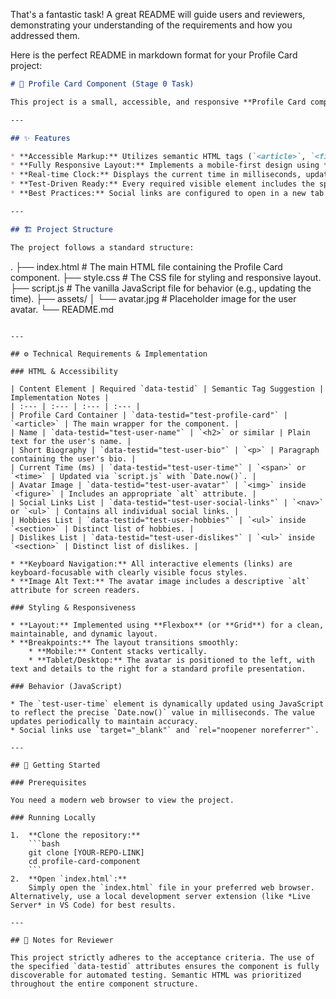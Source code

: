 That's a fantastic task\! A great README will guide users and reviewers, demonstrating your understanding of the requirements and how you addressed them.

Here is the perfect README in markdown format for your Profile Card project:

```markdown
# 👤 Profile Card Component (Stage 0 Task)

This project is a small, accessible, and responsive **Profile Card component** built using plain HTML, CSS, and vanilla JavaScript. It fulfills all the core requirements and acceptance criteria for the Stage 0 task, focusing on semantic markup, modern frontend patterns, and robust testability.

---

## ✨ Features

* **Accessible Markup:** Utilizes semantic HTML tags (`<article>`, `<figure>`, `<nav>`, `<section>`, etc.) to ensure a clear document outline and enhanced accessibility.
* **Fully Responsive Layout:** Implements a mobile-first design using **Flexbox** or **Grid** to ensure the card displays correctly across all common breakpoints (mobile, tablet, desktop).
* **Real-time Clock:** Displays the current time in milliseconds, updated accurately using JavaScript's `Date.now()`.
* **Test-Driven Ready:** Every required visible element includes the specified `data-testid` attribute, enabling stable and reliable automated testing.
* **Best Practices:** Social links are configured to open in a new tab with the required `rel="noopener noreferrer"` attributes.

---

## 🏗️ Project Structure

The project follows a standard structure:

```

.
├── index.html          \# The main HTML file containing the Profile Card component.
├── style.css           \# The CSS file for styling and responsive layout.
├── script.js           \# The vanilla JavaScript file for behavior (e.g., updating the time).
├── assets/
│   └── avatar.jpg      \# Placeholder image for the user avatar.
└── README.md

````

---

## ⚙️ Technical Requirements & Implementation

### HTML & Accessibility

| Content Element | Required `data-testid` | Semantic Tag Suggestion | Implementation Notes |
| :--- | :--- | :--- | :--- |
| Profile Card Container | `data-testid="test-profile-card"` | `<article>` | The main wrapper for the component. |
| Name | `data-testid="test-user-name"` | `<h2>` or similar | Plain text for the user's name. |
| Short Biography | `data-testid="test-user-bio"` | `<p>` | Paragraph containing the user's bio. |
| Current Time (ms) | `data-testid="test-user-time"` | `<span>` or `<time>` | Updated via `script.js` with `Date.now()`. |
| Avatar Image | `data-testid="test-user-avatar"` | `<img>` inside `<figure>` | Includes an appropriate `alt` attribute. |
| Social Links List | `data-testid="test-user-social-links"` | `<nav>` or `<ul>` | Contains all individual social links. |
| Hobbies List | `data-testid="test-user-hobbies"` | `<ul>` inside `<section>` | Distinct list of hobbies. |
| Dislikes List | `data-testid="test-user-dislikes"` | `<ul>` inside `<section>` | Distinct list of dislikes. |

* **Keyboard Navigation:** All interactive elements (links) are keyboard-focusable with clearly visible focus styles.
* **Image Alt Text:** The avatar image includes a descriptive `alt` attribute for screen readers.

### Styling & Responsiveness

* **Layout:** Implemented using **Flexbox** (or **Grid**) for a clean, maintainable, and dynamic layout.
* **Breakpoints:** The layout transitions smoothly:
    * **Mobile:** Content stacks vertically.
    * **Tablet/Desktop:** The avatar is positioned to the left, with text and details to the right for a standard profile presentation.

### Behavior (JavaScript)

* The `test-user-time` element is dynamically updated using JavaScript to reflect the precise `Date.now()` value in milliseconds. The value updates periodically to maintain accuracy.
* Social links use `target="_blank"` and `rel="noopener noreferrer"`.

---

## 🚀 Getting Started

### Prerequisites

You need a modern web browser to view the project.

### Running Locally

1.  **Clone the repository:**
    ```bash
    git clone [YOUR-REPO-LINK]
    cd profile-card-component
    ```
2.  **Open `index.html`:**
    Simply open the `index.html` file in your preferred web browser. Alternatively, use a local development server extension (like *Live Server* in VS Code) for best results.

---

## 📝 Notes for Reviewer

This project strictly adheres to the acceptance criteria. The use of the specified `data-testid` attributes ensures the component is fully discoverable for automated testing. Semantic HTML was prioritized throughout the entire component structure.
````